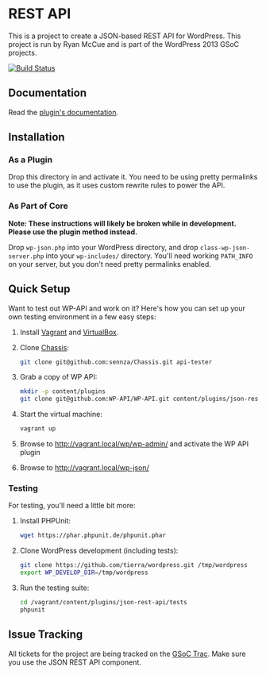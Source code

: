 # REST API
This is a project to create a JSON-based REST API for WordPress. This project is
run by Ryan McCue and is part of the WordPress 2013 GSoC projects.

[![Build Status](https://travis-ci.org/WP-API/WP-API.png?branch=master)](https://travis-ci.org/WP-API/WP-API)


## Documentation
Read the [plugin's documentation][docs].

[docs]: https://github.com/WP-API/WP-API/tree/master/docs


## Installation
### As a Plugin
Drop this directory in and activate it. You need to be using pretty permalinks
to use the plugin, as it uses custom rewrite rules to power the API.

### As Part of Core
**Note: These instructions will likely be broken while in development. Please
use the plugin method instead.**

Drop `wp-json.php` into your WordPress directory, and drop
`class-wp-json-server.php` into your `wp-includes/` directory. You'll need
working `PATH_INFO` on your server, but you don't need pretty permalinks
enabled.


## Quick Setup
Want to test out WP-API and work on it? Here's how you can set up your own
testing environment in a few easy steps:

1. Install [Vagrant](http://vagrantup.com/) and [VirtualBox](https://www.virtualbox.org/).
2. Clone [Chassis](https://github.com/sennza/Chassis):

   ```bash
   git clone git@github.com:sennza/Chassis.git api-tester
   ```

3. Grab a copy of WP API:

   ```bash
   mkdir -p content/plugins
   git clone git@github.com:WP-API/WP-API.git content/plugins/json-rest-api
   ```

4. Start the virtual machine:

   ```bash
   vagrant up
   ```

5. Browse to http://vagrant.local/wp/wp-admin/ and activate the WP API plugin
6. Browse to http://vagrant.local/wp-json/


### Testing
For testing, you'll need a little bit more:

1. Install PHPUnit:

   ```bash
   wget https://phar.phpunit.de/phpunit.phar
   ```

2. Clone WordPress development (including tests):

   ```bash
   git clone https://github.com/tierra/wordpress.git /tmp/wordpress
   export WP_DEVELOP_DIR=/tmp/wordpress
   ```

3. Run the testing suite:

   ```bash
   cd /vagrant/content/plugins/json-rest-api/tests
   phpunit
   ```


## Issue Tracking
All tickets for the project are being tracked on the [GSoC Trac][]. Make sure
you use the JSON REST API component.

[GSoC Trac]: https://gsoc.trac.wordpress.org/query?component=JSON+REST+API
